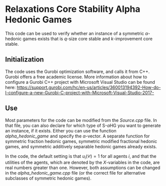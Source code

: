 # Relaxations Core Stability Alpha Hedonic Games

This code can be used to verify whether an instance of a symmetric $\alpha$-hedonic games exists that is $q$-size core stable and $k$-improvement core stable.

## Initialization
The code uses the Gurobi optimization software, and calls it from C++. Gurobi offers a free academic license. More information about how to configure a Gurobi C++ project with Microsoft Visual Studio can be found here: https://support.gurobi.com/hc/en-us/articles/360013194392-How-do-I-configure-a-new-Gurobi-C-project-with-Microsoft-Visual-Studio-2017-   

## Use
Most parameters for the code can be modified from the *Source.cpp* file. In that file, you can also declare for which type of S-$\alpha$HG you want to generate an instance, if it exists. Either you can use the function *alpha_hedonic_game* and specify the $\alpha$-vector. A separate function for symmetric fraction hedonic games, symmetric modified fractional hedonic games, and symmetric additively separable hedonic games already exists.

In the code, the default setting is that $u_i(\mathcal{C}) = 1$ for all agents $i$, and that the utilities of the agents, which are denoted by the $X$-variables in the code, are real numbers greater than one. However, both assumptions can be changed in the *alpha_hedonic_game.cpp* file (or the correct file for alternative subclasses of symmetric hedonic games).

